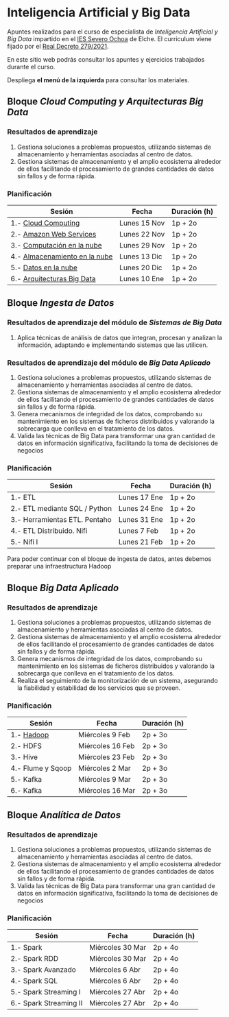 # Inteligencia Artificial y Big Data

Apuntes realizados para el curso de especialista de *Inteligencia Artificial y Big Data* impartido en el [IES Severo Ochoa](https://portal.edu.gva.es/03013224) de Elche. El curriculum viene fijado por el [Real Decreto 279/2021](https://www.boe.es/eli/es/rd/2021/04/20/279/dof/spa/pdf).

En este sitio web podrás consultar los apuntes y ejercicios trabajados durante el curso.

Despliega **el menú de la izquierda** para consultar los materiales.

## Bloque *Cloud Computing y Arquitecturas Big Data*

### Resultados de aprendizaje

1. Gestiona soluciones a problemas propuestos, utilizando sistemas de almacenamiento y herramientas asociadas al centro de datos.
2. Gestiona sistemas de almacenamiento y el amplio ecosistema alrededor de ellos facilitando el procesamiento de grandes cantidades de datos sin fallos y de forma rápida.

### Planificación


| Sesión                                                        | Fecha         | Duración (h) |
| ---------                                                     | -----         | --------- |
| 1.- [Cloud Computing](apuntes/nube01.md)      | Lunes 15 Nov   | 1p + 2o   |
| 2.- [Amazon Web Services](apuntes/nube02aws.md)          | Lunes 22 Nov  | 1p + 2o   |
| 3.- [Computación en la nube](apuntes/nube03computacion.md)       | Lunes 29 Nov  | 1p + 2o   |
| 4.- [Almacenamiento en la nube](apuntes/nube04almacenamiento.md)          | Lunes 13 Dic  | 1p + 2o   |
| 5.- [Datos en la nube](apuntes/nube05datos.md)        | Lunes 20 Dic  | 1p + 2o   |
| 6.- [Arquitecturas Big Data](apuntes/arquitecturas01.md)                | Lunes 10 Ene  | 1p + 2o   |

## Bloque *Ingesta de Datos*

### Resultados de aprendizaje del módulo de *Sistemas de Big Data*

1. Aplica técnicas de análisis de datos que integran, procesan y analizan la información, adaptando e implementando sistemas que las utilicen.

### Resultados de aprendizaje del módulo de *Big Data Aplicado*

1. Gestiona soluciones a problemas propuestos, utilizando sistemas de almacenamiento y herramientas asociadas al centro de datos.
2. Gestiona sistemas de almacenamiento y el amplio ecosistema alrededor de ellos facilitando el procesamiento de grandes cantidades de datos sin fallos y de forma rápida.
3. Genera mecanismos de integridad de los datos, comprobando su mantenimiento en los sistemas de ficheros distribuidos y valorando la sobrecarga que conlleva en el tratamiento de los datos.
5. Valida las técnicas de Big Data para transformar una gran cantidad de datos en información significativa, facilitando la toma de decisiones de negocios

### Planificación

| Sesión                | Fecha         | Duración (h) |
| ---------             | -----         | --------- |
| 1.- ETL                        | Lunes 17 Ene   | 1p + 2o   |
| 2.- ETL mediante SQL / Python  | Lunes 24 Ene   | 1p + 2o   |
| 3.- Herramientas ETL. Pentaho  | Lunes 31 Ene   | 1p + 2o   |
| 4.- ETL Distribuido. Nifi      | Lunes 7 Feb    | 1p + 2o   |
| 5.- Nifi I                     | Lunes 21 Feb   | 1p + 2o   |

Para poder continuar con el bloque de ingesta de datos, antes debemos preparar una infraestructura Hadoop

## Bloque *Big Data Aplicado*

### Resultados de aprendizaje

1. Gestiona soluciones a problemas propuestos, utilizando sistemas de almacenamiento y herramientas asociadas al centro de datos.
2. Gestiona sistemas de almacenamiento y el amplio ecosistema alrededor de ellos facilitando el procesamiento de grandes cantidades de datos sin fallos y de forma rápida.
3. Genera mecanismos de integridad de los datos, comprobando su mantenimiento en los  sistemas de ficheros distribuidos y valorando la sobrecarga que conlleva en el tratamiento de los datos.
4.  Realiza el seguimiento de la monitorización de un sistema, asegurando la fiabilidad y estabilidad de los servicios que se proveen.

### Planificación

| Sesión            | Fecha               | Duración (h) |
| ---------         | -----               | --------- |
| 1.- [Hadoop](apuntes/bdaplicado01hadoop.md)        | Miércoles 9 Feb     | 2p + 3o   |
| 2.- HDFS          | Miércoles 16 Feb    | 2p + 3o   |
| 3.- Hive          | Miércoles 23 Feb    | 2p + 3o   |
| 4.- Flume y Sqoop | Miércoles 2 Mar     | 2p + 3o   |
| 5.- Kafka         | Miércoles 9 Mar     | 2p + 3o   |
| 6.- Kafka         | Miércoles 16 Mar    | 2p + 3o   |

## Bloque *Analítica de Datos*

### Resultados de aprendizaje

1. Gestiona soluciones a problemas propuestos, utilizando sistemas de almacenamiento y herramientas asociadas al centro de datos.
2. Gestiona sistemas de almacenamiento y el amplio ecosistema alrededor de ellos facilitando el procesamiento de grandes cantidades de datos sin fallos y de forma rápida.
5. Valida las técnicas de Big Data para transformar una gran cantidad de datos en información significativa, facilitando la toma de decisiones de negocios

### Planificación

| Sesión                      | Fecha              | Duración (h) |
| ---------                   | -----              | --------- |
| 1.- Spark                   | Miércoles 30 Mar   | 2p + 4o   |
| 2.- Spark RDD               | Miércoles 30 Mar   | 2p + 4o   |
| 3.- Spark Avanzado          | Miércoles 6 Abr    | 2p + 4o   |
| 4.- Spark SQL               | Miércoles 6 Abr    | 2p + 4o   |
| 5.- Spark Streaming I       | Miércoles 27 Abr   | 2p + 4o   |
| 6.- Spark Streaming II      | Miércoles 27 Abr   | 2p + 4o   |
